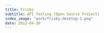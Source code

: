 ```yaml
---
title: Frisby
subtitle: API Testing (Open Source Project)
index_image: "work/frisby-desktop-1.png"
date: 2012-04-30
---
```


